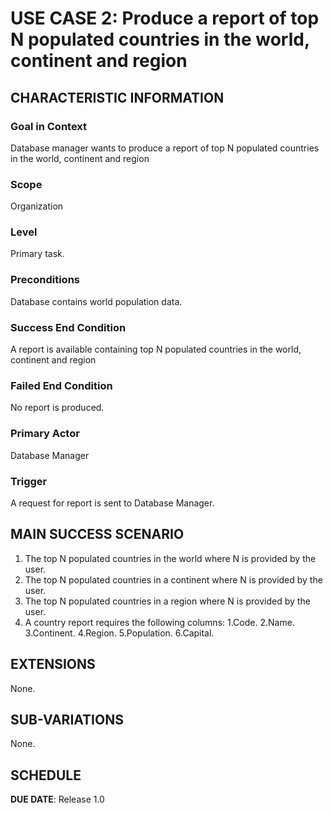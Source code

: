 # USE CASE 2: Produce a report of top N populated countries in the world, continent and region

## CHARACTERISTIC INFORMATION

### Goal in Context

Database manager wants to produce a report of top N populated countries in the world, continent and region

### Scope

Organization

### Level

Primary task.

### Preconditions

Database contains world population data.

### Success End Condition

A report is available containing top N populated countries in the world, continent and region

### Failed End Condition

No report is produced.

### Primary Actor

Database Manager

### Trigger

A request for report is sent to Database Manager.

## MAIN SUCCESS SCENARIO


1. The top N populated countries in the world where N is provided by the user.
2. The top N populated countries in a continent where N is provided by the user.
3. The top N populated countries in a region where N is provided by the user.
4. A country report requires the following columns:
      1.Code.
      2.Name.
      3.Continent.
      4.Region.
      5.Population.
      6.Capital.

## EXTENSIONS

None.

## SUB-VARIATIONS

None.

## SCHEDULE

**DUE DATE**: Release 1.0